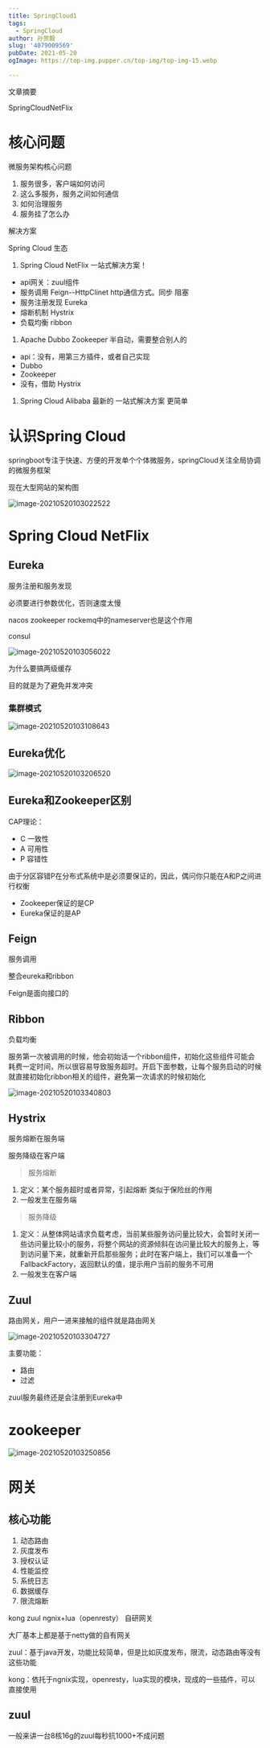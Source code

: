 ```yaml
---
title: SpringCloud1
tags:
  - SpringCloud
author: 孙贺毅
slug: '4079009569'
pubDate: 2021-05-20
ogImage: https://top-img.pupper.cn/top-img/top-img-15.webp

---
```


文章摘要

<!-- more -->

SpringCloudNetFlix

# 核心问题

微服务架构核心问题

1. 服务很多，客户端如何访问
2. 这么多服务，服务之间如何通信
3. 如何治理服务
4. 服务挂了怎么办

解决方案

Spring Cloud 生态

1. Spring Cloud  NetFlix   一站式解决方案！

- api网关：zuul组件
- 服务调用 Feign--HttpClinet   http通信方式。同步 阻塞
- 服务注册发现 Eureka
- 熔断机制 Hystrix
- 负载均衡 ribbon

1. Apache Dubbo Zookeeper  半自动，需要整合别人的

- api：没有，用第三方插件，或者自己实现
- Dubbo
- Zookeeper
- 没有，借助 Hystrix

1. Spring Cloud Alibaba   最新的 一站式解决方案  更简单

# 认识Spring Cloud

springboot专注于快速、方便的开发单个个体微服务，springCloud关注全局协调的微服务框架

现在大型网站的架构图

![image-20210520103022522](https://gitee.com/flow_disaster/blog-map-bed/raw/master/img/image-20210520103022522.png)

# Spring Cloud  NetFlix

## Eureka

服务注册和服务发现

必须要进行参数优化，否则速度太慢

nacos zookeeper rockemq中的nameserver也是这个作用

consul

![image-20210520103056022](https://gitee.com/flow_disaster/blog-map-bed/raw/master/img/image-20210520103056022.png)

为什么要搞两级缓存

目的就是为了避免并发冲突

### 集群模式

![image-20210520103108643](https://gitee.com/flow_disaster/blog-map-bed/raw/master/img/image-20210520103108643.png)

## Eureka优化

![image-20210520103206520](https://gitee.com/flow_disaster/blog-map-bed/raw/master/img/image-20210520103206520.png)

## Eureka和Zookeeper区别

CAP理论：

- C 一致性
- A 可用性
- P 容错性

由于分区容错P在分布式系统中是必须要保证的，因此，偶问你只能在A和P之间进行权衡

- Zookeeper保证的是CP
- Eureka保证的是AP

## Feign

服务调用

整合eureka和ribbon

Feign是面向接口的

## Ribbon

负载均衡

服务第一次被调用的时候，他会初始话一个ribbon组件，初始化这些组件可能会耗费一定时间，所以很容易导致服务超时。开启下面参数，让每个服务启动的时候就直接初始化ribbon相关的组件，避免第一次请求的时候初始化

![image-20210520103340803](https://gitee.com/flow_disaster/blog-map-bed/raw/master/img/image-20210520103340803.png)

## Hystrix

服务熔断在服务端

服务降级在客户端

> 服务熔断

1. 定义：某个服务超时或者异常，引起熔断   类似于保险丝的作用
2. 一般发生在服务端

> 服务降级

1. 定义：从整体网站请求负载考虑，当前某些服务访问量比较大，会暂时关闭一些访问量比较小的服务，将整个网站的资源倾斜在访问量比较大的服务上，等到访问量下来，就重新开启那些服务；此时在客户端上，我们可以准备一个FallbackFactory，返回默认的值，提示用户当前的服务不可用
2. 一般发生在客户端

## Zuul

路由网关，用户一进来接触的组件就是路由网关

![image-20210520103304727](https://gitee.com/flow_disaster/blog-map-bed/raw/master/img/image-20210520103304727.png)

主要功能：

- 路由
- 过滤

zuul服务最终还是会注册到Eureka中

# zookeeper

![image-20210520103250856](https://gitee.com/flow_disaster/blog-map-bed/raw/master/img/image-20210520103250856.png)

# 网关

## 核心功能

1. 动态路由
2. 灰度发布
3. 授权认证
4. 性能监控
5. 系统日志
6. 数据缓存
7. 限流熔断

kong zuul ngnix+lua（openresty） 自研网关

大厂基本上都是基于netty做的自有网关

zuul：基于java开发，功能比较简单，但是比如灰度发布，限流，动态路由等没有这些功能

kong：依托于ngnix实现，openresty，lua实现的模块，现成的一些插件，可以直接使用

## zuul

一般来讲一台8核16g的zuul每秒抗1000+不成问题